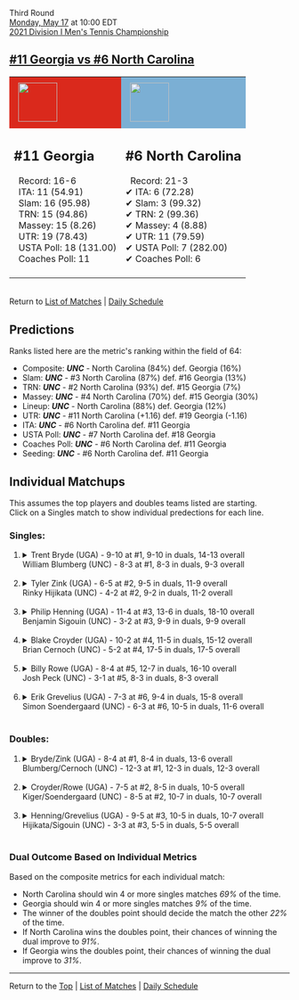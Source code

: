 Third Round[](#top)<a name="top"></a>  
[Monday, May 17](../../schedule/05-17.md) at 10:00 EDT  
[2021 Division I Men's Tennis Championship](../index.md)  
## [#11 Georgia vs #6 North Carolina](https://www.ncaa.com/game/5833423)  

<table><tr style="background-color: #d9d9d9 !important"><td style="background-color: #DA291C !important"><img src="https://www.ncaa.com/sites/default/files/images/logos/schools/g/georgia.70.png" width="70" height="70" style="padding: 8px;" /></td><td style="background-color: #7BAFD4 !important"><img src="https://www.ncaa.com/sites/default/files/images/logos/schools/n/north-carolina.70.png" width="70" height="70" style="padding: 8px;" /></td></tr><tr>
<td>  

<h2>#11 Georgia</h2>  
&nbsp; Record: 16-6<br>  
&nbsp; ITA: 11 (54.91)<br>  
&nbsp; Slam: 16 (95.98)<br>  
&nbsp; TRN: 15 (94.86)<br>  
&nbsp; Massey: 15 (8.26)<br>  
&nbsp; UTR: 19 (78.43)<br>  
&nbsp; USTA Poll: 18 (131.00)<br>  
&nbsp; Coaches Poll: 11<br>  
<br>  

</td>
<td>  

<h2>#6 North Carolina</h2>  
&nbsp; Record: 21-3<br>  
&#10004; ITA: 6 (72.28)<br>  
&#10004; Slam: 3 (99.32)<br>  
&#10004; TRN: 2 (99.36)<br>  
&#10004; Massey: 4 (8.88)<br>  
&#10004; UTR: 11 (79.59)<br>  
&#10004; USTA Poll: 7 (282.00)<br>  
&#10004; Coaches Poll: 6<br>  
<br>  

</td>
</tr></table>  


<br>Return to [List of Matches](../index.md) &#124; [Daily Schedule](../../schedule/05-17.md)

## Predictions  

Ranks listed here are the metric's ranking within the field of 64:  
- Composite: ***UNC*** - North Carolina (84%) def. Georgia (16%)  
- Slam: ***UNC*** - #3 North Carolina (87%) def. #16 Georgia (13%)  
- TRN: ***UNC*** - #2 North Carolina (93%) def. #15 Georgia (7%)  
- Massey: ***UNC*** - #4 North Carolina (70%) def. #15 Georgia (30%)  
- Lineup: ***UNC*** - North Carolina (88%) def. Georgia (12%)  
- UTR: ***UNC*** - #11 North Carolina (+1.16) def. #19 Georgia (-1.16)  
- ITA: ***UNC*** - #6 North Carolina def. #11 Georgia  
- USTA Poll: ***UNC*** - #7 North Carolina def. #18 Georgia  
- Coaches Poll: ***UNC*** - #6 North Carolina def. #11 Georgia  
- Seeding: ***UNC*** - #6 North Carolina def. #11 Georgia  

## Individual Matchups  
This assumes the top players and doubles teams listed are starting.  
Click on a Singles match to show individual predections for each line.  

### Singles:  

<ol>
<li><details>
<summary markdown="span">Trent Bryde (UGA) - 9-10 at #1, 9-10 in duals, 14-13 overall<br>William Blumberg (UNC) - 8-3 at #1, 8-3 in duals, 9-3 overall</summary>
<h4>Predictions</h4><ul>
<li>Composite: <b><i>UNC</i></b> - Blumberg (75%) def. Bryde (25%)</li>  
<li>Slam: <b><i>UNC</i></b> - Blumberg (79%) def. Bryde (21%)</li>  
<li>TRN: <b><i>UNC</i></b> - Blumberg (82%) def. Bryde (18%)</li>  
<li>Massey: <b><i>UNC</i></b> - Blumberg (66%) def. Bryde (34%)</li>  
<li>UTR: <b><i>UNC</i></b> - Blumberg (70%) def. Bryde (30%)</li>  
<li>ITA: <b><i>UGA</i></b> - Bryde (36.71) def. Blumberg (21.87)</li>  
</ul>
</details>&nbsp;</li>
<li><details>
<summary markdown="span">Tyler Zink (UGA) - 6-5 at #2, 9-5 in duals, 11-9 overall<br>Rinky Hijikata (UNC) - 4-2 at #2, 9-2 in duals, 11-2 overall</summary>
<h4>Predictions</h4><ul>
<li>Composite: <b><i>UNC</i></b> - Hijikata (80%) def. Zink (20%)</li>  
<li>Slam: <b><i>UNC</i></b> - Hijikata (76%) def. Zink (24%)</li>  
<li>TRN: <b><i>UNC</i></b> - Hijikata (82%) def. Zink (18%)</li>  
<li>Massey: <b><i>UNC</i></b> - Hijikata (77%) def. Zink (23%)</li>  
<li>UTR: <b><i>UNC</i></b> - Hijikata (85%) def. Zink (15%)</li>  
<li>ITA: <b><i>UNC</i></b> - Hijikata (27.96) def. Zink (25.30)</li>  
</ul>
</details>&nbsp;</li>
<li><details>
<summary markdown="span">Philip Henning (UGA) - 11-4 at #3, 13-6 in duals, 18-10 overall<br>Benjamin Sigouin (UNC) - 3-2 at #3, 9-9 in duals, 9-9 overall</summary>
<h4>Predictions</h4><ul>
<li>Composite: <b><i>UGA</i></b> - Henning (63%) def. Sigouin (37%)</li>  
<li>Slam: <b><i>UNC</i></b> - Sigouin (51%) def. Henning (49%)</li>  
<li>TRN: <b><i>UGA</i></b> - Henning (57%) def. Sigouin (43%)</li>  
<li>Massey: <b><i>UGA</i></b> - Henning (68%) def. Sigouin (32%)</li>  
<li>UTR: <b><i>UGA</i></b> - Henning (77%) def. Sigouin (23%)</li>  
<li>ITA: <b><i>UGA</i></b> - Henning (31.73) def. Sigouin (13.85)</li>  
</ul>
</details>&nbsp;</li>
<li><details>
<summary markdown="span">Blake Croyder (UGA) - 10-2 at #4, 11-5 in duals, 15-12 overall<br>Brian Cernoch (UNC) - 5-2 at #4, 17-5 in duals, 17-5 overall</summary>
<h4>Predictions</h4><ul>
<li>Composite: <b><i>UNC</i></b> - Cernoch (79%) def. Croyder (21%)</li>  
<li>Slam: <b><i>UNC</i></b> - Cernoch (80%) def. Croyder (20%)</li>  
<li>TRN: <b><i>UNC</i></b> - Cernoch (80%) def. Croyder (20%)</li>  
<li>Massey: <b><i>UNC</i></b> - Cernoch (75%) def. Croyder (25%)</li>  
<li>UTR: <b><i>UNC</i></b> - Cernoch (82%) def. Croyder (18%)</li>  
<li>ITA: <b><i>UNC</i></b> - Cernoch (12.67) def. Croyder (4.08)</li>  
</ul>
</details>&nbsp;</li>
<li><details>
<summary markdown="span">Billy Rowe (UGA) - 8-4 at #5, 12-7 in duals, 16-10 overall<br>Josh Peck (UNC) - 3-1 at #5, 8-3 in duals, 8-3 overall</summary>
<h4>Predictions</h4><ul>
<li>Composite: <b><i>UNC</i></b> - Peck (73%) def. Rowe (27%)</li>  
<li>Slam: <b><i>UNC</i></b> - Peck (70%) def. Rowe (30%)</li>  
<li>TRN: <b><i>UNC</i></b> - Peck (69%) def. Rowe (31%)</li>  
<li>Massey: <b><i>UNC</i></b> - Peck (73%) def. Rowe (27%)</li>  
<li>UTR: <b><i>UNC</i></b> - Peck (81%) def. Rowe (19%)</li>  
<li>ITA: <b><i>UNC</i></b> - Peck (4.29) def. Rowe (1.84)</li>  
</ul>
</details>&nbsp;</li>
<li><details>
<summary markdown="span">Erik Grevelius (UGA) - 7-3 at #6, 9-4 in duals, 15-8 overall<br>Simon Soendergaard (UNC) - 6-3 at #6, 10-5 in duals, 11-6 overall</summary>
<h4>Predictions</h4><ul>
<li>Composite: <b><i>UNC</i></b> - Soendergaard (54%) def. Grevelius (46%)</li>  
<li>Slam: <b><i>UNC</i></b> - Soendergaard (60%) def. Grevelius (40%)</li>  
<li>TRN: <b><i>UNC</i></b> - Soendergaard (61%) def. Grevelius (39%)</li>  
<li>Massey: <b><i>UNC</i></b> - Soendergaard (50%) def. Grevelius (50%)</li>  
<li>UTR: <b><i>UGA</i></b> - Grevelius (53%) def. Soendergaard (47%)</li>  
<li>ITA: <b><i>UNC</i></b> - Soendergaard (3.62) def. Grevelius (2.48)</li>  
</ul>
</details>&nbsp;</li>
</ol>

### Doubles:  

<ol>
<li><details>
<summary markdown="span">Bryde/Zink (UGA) - 8-4 at #1, 8-4 in duals, 13-6 overall<br>Blumberg/Cernoch (UNC) - 12-3 at #1, 12-3 in duals, 12-3 overall</summary>
<br>Sorry, we don't have any metrics for this match
</details>&nbsp;</li>
<li><details>
<summary markdown="span">Croyder/Rowe (UGA) - 7-5 at #2, 8-5 in duals, 10-5 overall<br>Kiger/Soendergaard (UNC) - 8-5 at #2, 10-7 in duals, 10-7 overall</summary>
<br>Sorry, we don't have any metrics for this match
</details>&nbsp;</li>
<li><details>
<summary markdown="span">Henning/Grevelius (UGA) - 9-5 at #3, 10-5 in duals, 10-7 overall<br>Hijikata/Sigouin (UNC) - 3-3 at #3, 5-5 in duals, 5-5 overall</summary>
<br>Sorry, we don't have any metrics for this match
</details>&nbsp;</li>
</ol>

### Dual Outcome Based on Individual Metrics  
  
Based on the composite metrics for each individual match:  
- North Carolina should win 4 or more singles matches *69%* of the time.  
- Georgia should win 4 or more singles matches *9%* of the time.  
- The winner of the doubles point should decide the match the other *22%* of the time.  
- If North Carolina wins the doubles point, their chances of winning the dual improve to *91%*.  
- If Georgia wins the doubles point, their chances of winning the dual improve to *31%*.  
  
------

Return to the [Top](#top) &#124; [List of Matches](../index.md) &#124; [Daily Schedule](../../schedule/05-17.md)  
